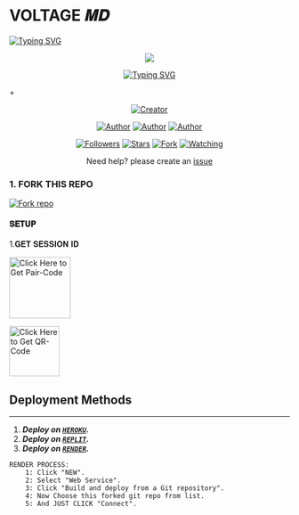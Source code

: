 # VOLTAGE 𝑴𝑫

   <a>
                                      <a href="https://git.io/typing-svg"><img src="https://readme-typing-svg.demolab.com?font=Jersey+20+Charted&size=40&pause=1000&color=F71515&width=435&lines=BOT+100%25+VOLTAGE⚡%E2%84%A2%EF%B8%8F" alt="Typing SVG" /></a>   
            
<p align="center"> 
<up A simple WhatsApp User Bot Coded By VOLTAGE⚡LORD</u>
</p>
<p align="center">
<img src="https://telegra.ph/file/57c97c7542a9e9d2f8c52.jpg"/>       
<p align="center">
  <a href="https://git.io/typing-svg"><img src="https://readme-typing-svg.demolab.com?font=EB+Garamond&weight=800&size=25&duration=4000&pause=1000&random=false&width=435&lines=+•__I'M+VOLTAGE_+MD__•;MULTI-DEVICE+WHATSAPP+BOT;DEVELOPED+BY+VOLTAGE+⚡+LORD;RELEASED+DATE+9%2F8%2F2024."                               alt="Typing SVG" /></a>
</p> +
<p align="center">
<a href="#"><img title="Creator" src="https://img.shields.io/badge/Creator-VOLTAGE_LORD-red.svg?style=for-the-badge&logo=github"></a>
</a>
</p>
<p align="center">
<a href="https://github.com/VoltageLord"><img title="Author" src="https://img.shields.io/badge/VoltageLord-black?style=for-the-badge&logo=Github"></a> <a href="https://chat.whatsapp.com/FpxvVBFOozA6IhNxIWhwFw"><img title="Author" src="https://img.shields.io/badge/CHANNEL-black?style=for-the-badge&logo=whatsapp"></a> <a href="https://wa.me/2349155298855"><img title="Author" src="https://img.shields.io/badge/CHAT US-black?style=for-the-badge&logo=whatsapp">
<p/>
<p align="center">
<a href="https://github.com/VoltageLord?tab=followers"><img title="Followers" src="https://img.shields.io/github/followers/VoltageLord?label=Followers&style=social"></a>
<a href="https://github.com/VoltageLord/Voltage_MD/stargazers"><img title="Stars" src="https://img.shields.io/github/stars/VoltageLord/Voltage_MD?&style=social"></a>
<a href="https://github.com/VoltageLord/Voltage_MD/network/members"><img title="Fork" src="https://img.shields.io/github/forks/VoltageLord/Voltage_MD?style=social"></a>
<a href="https://github.com/VoltageLord/Voltage_MD/watchers"><img title="Watching" src="https://img.shields.io/github/watchers/VoltageLord/Voltage_MD?label=Watching&style=social"></a>
</p>

<p align="center">Need help? please create an <a href="https://github.com/VoltageLord/Voltage_MD/issues">issue</a></p>

### 1. FORK THIS REPO

<a href='https://github.com/VoltageLord/Voltage_MD/fork' target="_blank"><img alt='Fork repo' src='https://img.shields.io/badge/Fork This Repo-black?style=for-the-badge&logo=git&logoColor=white'/></a>
<p align="center">

#### 𝐒𝐄𝐓𝐔𝐏


1.𝐆𝐄𝐓 𝐒𝐄𝐒𝐒𝐈𝐎𝐍 𝐈𝐃 

<a href="https://kerm-generator-session.onrender.com/pair"><img src="https://img.shields.io/badge/PAIR_CODE-red" alt="Click Here to Get Pair-Code" width="110"></a>   

<a href="https://web-qr-zhor.onrender.com"><img src="https://img.shields.io/badge/QR CODE-blue" alt="Click Here to Get QR-Code" width="90"></a> 

## Deployment Methods
 ---
1.  ***Deploy on [`HEROKU`](https://dashboard.heroku.com/new?template=https://github.com/RayanHack5/KERM-MD).***
2.  ***Deploy on [`REPLIT`](https://replit.com/github.com/RayanHack5/KERM-MD).***
3. ***Deploy on [`RENDER`](https://dashboard.render.com/login).***
```
RENDER PROCESS:
    1: Click "NEW".
    2: Select "Web Service".
    3: Click "Build and deploy from a Git repository".
    4: Now Choose this forked git repo from list.
    5: And JUST CLICK "Connect". 
```
